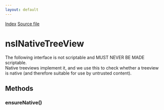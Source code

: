 ```yaml
---
layout: default
---
```

<div id='links'><a href="../index.html">Index</a>
<a href="http://dxr.mozilla.org/mozilla-central/source/layout/xul/tree/nsITreeView.idl">Source file</a>
</div>

# nsINativeTreeView #
  
The following interface is not scriptable and MUST NEVER BE MADE scriptable.  
Native treeviews implement it, and we use this to check whether a treeview  
is native (and therefore suitable for use by untrusted content).  
  

## Methods ##

### ensureNative() ###
